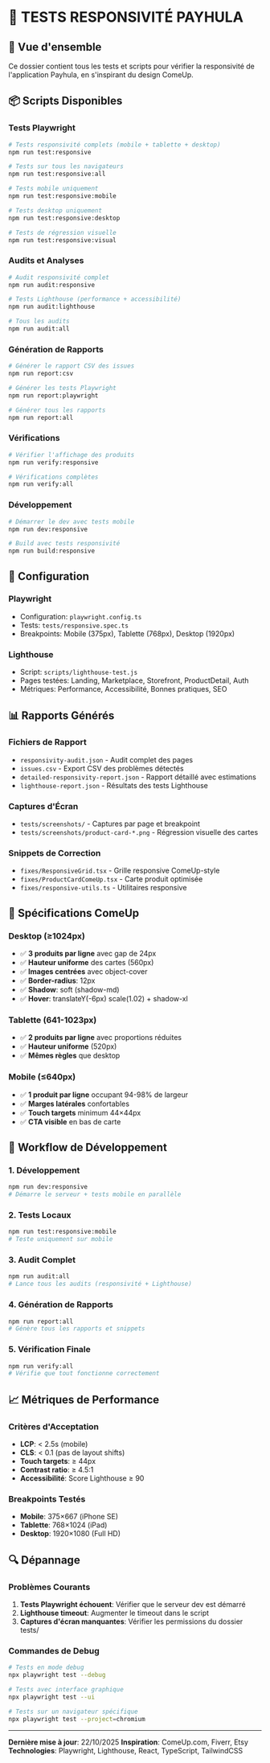 # 🧪 TESTS RESPONSIVITÉ PAYHULA

## 🎯 Vue d'ensemble

Ce dossier contient tous les tests et scripts pour vérifier la responsivité de l'application Payhula, en s'inspirant du design ComeUp.

## 📦 Scripts Disponibles

### Tests Playwright
```bash
# Tests responsivité complets (mobile + tablette + desktop)
npm run test:responsive

# Tests sur tous les navigateurs
npm run test:responsive:all

# Tests mobile uniquement
npm run test:responsive:mobile

# Tests desktop uniquement
npm run test:responsive:desktop

# Tests de régression visuelle
npm run test:responsive:visual
```

### Audits et Analyses
```bash
# Audit responsivité complet
npm run audit:responsive

# Tests Lighthouse (performance + accessibilité)
npm run audit:lighthouse

# Tous les audits
npm run audit:all
```

### Génération de Rapports
```bash
# Générer le rapport CSV des issues
npm run report:csv

# Générer les tests Playwright
npm run report:playwright

# Générer tous les rapports
npm run report:all
```

### Vérifications
```bash
# Vérifier l'affichage des produits
npm run verify:responsive

# Vérifications complètes
npm run verify:all
```

### Développement
```bash
# Démarrer le dev avec tests mobile
npm run dev:responsive

# Build avec tests responsivité
npm run build:responsive
```

## 🔧 Configuration

### Playwright
- Configuration: `playwright.config.ts`
- Tests: `tests/responsive.spec.ts`
- Breakpoints: Mobile (375px), Tablette (768px), Desktop (1920px)

### Lighthouse
- Script: `scripts/lighthouse-test.js`
- Pages testées: Landing, Marketplace, Storefront, ProductDetail, Auth
- Métriques: Performance, Accessibilité, Bonnes pratiques, SEO

## 📊 Rapports Générés

### Fichiers de Rapport
- `responsivity-audit.json` - Audit complet des pages
- `issues.csv` - Export CSV des problèmes détectés
- `detailed-responsivity-report.json` - Rapport détaillé avec estimations
- `lighthouse-report.json` - Résultats des tests Lighthouse

### Captures d'Écran
- `tests/screenshots/` - Captures par page et breakpoint
- `tests/screenshots/product-card-*.png` - Régression visuelle des cartes

### Snippets de Correction
- `fixes/ResponsiveGrid.tsx` - Grille responsive ComeUp-style
- `fixes/ProductCardComeUp.tsx` - Carte produit optimisée
- `fixes/responsive-utils.ts` - Utilitaires responsive

## 🎯 Spécifications ComeUp

### Desktop (≥1024px)
- ✅ **3 produits par ligne** avec gap de 24px
- ✅ **Hauteur uniforme** des cartes (560px)
- ✅ **Images centrées** avec object-cover
- ✅ **Border-radius**: 12px
- ✅ **Shadow**: soft (shadow-md)
- ✅ **Hover**: translateY(-6px) scale(1.02) + shadow-xl

### Tablette (641-1023px)
- ✅ **2 produits par ligne** avec proportions réduites
- ✅ **Hauteur uniforme** (520px)
- ✅ **Mêmes règles** que desktop

### Mobile (≤640px)
- ✅ **1 produit par ligne** occupant 94-98% de largeur
- ✅ **Marges latérales** confortables
- ✅ **Touch targets** minimum 44×44px
- ✅ **CTA visible** en bas de carte

## 🚀 Workflow de Développement

### 1. Développement
```bash
npm run dev:responsive
# Démarre le serveur + tests mobile en parallèle
```

### 2. Tests Locaux
```bash
npm run test:responsive:mobile
# Teste uniquement sur mobile
```

### 3. Audit Complet
```bash
npm run audit:all
# Lance tous les audits (responsivité + Lighthouse)
```

### 4. Génération de Rapports
```bash
npm run report:all
# Génère tous les rapports et snippets
```

### 5. Vérification Finale
```bash
npm run verify:all
# Vérifie que tout fonctionne correctement
```

## 📈 Métriques de Performance

### Critères d'Acceptation
- **LCP**: < 2.5s (mobile)
- **CLS**: < 0.1 (pas de layout shifts)
- **Touch targets**: ≥ 44px
- **Contrast ratio**: ≥ 4.5:1
- **Accessibilité**: Score Lighthouse ≥ 90

### Breakpoints Testés
- **Mobile**: 375×667 (iPhone SE)
- **Tablette**: 768×1024 (iPad)
- **Desktop**: 1920×1080 (Full HD)

## 🔍 Dépannage

### Problèmes Courants
1. **Tests Playwright échouent**: Vérifier que le serveur dev est démarré
2. **Lighthouse timeout**: Augmenter le timeout dans le script
3. **Captures d'écran manquantes**: Vérifier les permissions du dossier tests/

### Commandes de Debug
```bash
# Tests en mode debug
npx playwright test --debug

# Tests avec interface graphique
npx playwright test --ui

# Tests sur un navigateur spécifique
npx playwright test --project=chromium
```

---

**Dernière mise à jour**: 22/10/2025
**Inspiration**: ComeUp.com, Fiverr, Etsy
**Technologies**: Playwright, Lighthouse, React, TypeScript, TailwindCSS